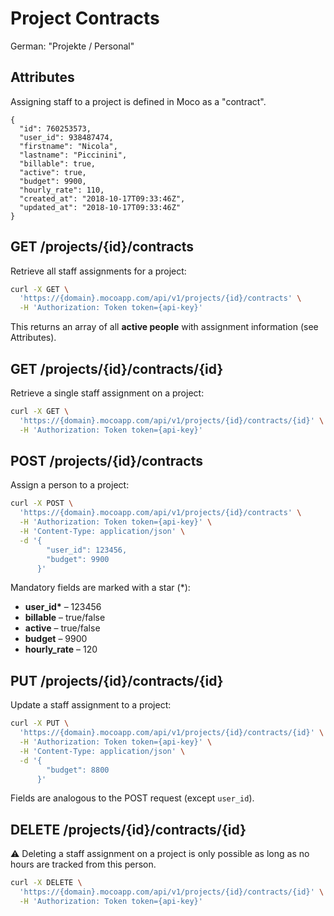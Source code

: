 # Project Contracts

German: "Projekte / Personal"

## Attributes

Assigning staff to a project is defined in Moco as a "contract".

```json5
{
  "id": 760253573,
  "user_id": 938487474,
  "firstname": "Nicola",
  "lastname": "Piccinini",
  "billable": true,
  "active": true,
  "budget": 9900,
  "hourly_rate": 110,
  "created_at": "2018-10-17T09:33:46Z",
  "updated_at": "2018-10-17T09:33:46Z"
}
```

## GET /projects/{id}/contracts

Retrieve all staff assignments for a project:

```bash
curl -X GET \
  'https://{domain}.mocoapp.com/api/v1/projects/{id}/contracts' \
  -H 'Authorization: Token token={api-key}'
```

This returns an array of all **active people** with assignment information (see Attributes).

## GET /projects/{id}/contracts/{id}

Retrieve a single staff assignment on a project:

```bash
curl -X GET \
  'https://{domain}.mocoapp.com/api/v1/projects/{id}/contracts/{id}' \
  -H 'Authorization: Token token={api-key}'
```

## POST /projects/{id}/contracts

Assign a person to a project:

```bash
curl -X POST \
  'https://{domain}.mocoapp.com/api/v1/projects/{id}/contracts' \
  -H 'Authorization: Token token={api-key}' \
  -H 'Content-Type: application/json' \
  -d '{
        "user_id": 123456,
        "budget": 9900
      }'
```

Mandatory fields are marked with a star (\*):

- **user_id\*** – 123456
- **billable** – true/false
- **active** – true/false
- **budget** – 9900
- **hourly_rate** – 120

## PUT /projects/{id}/contracts/{id}

Update a staff assignment to a project:

```bash
curl -X PUT \
  'https://{domain}.mocoapp.com/api/v1/projects/{id}/contracts/{id}' \
  -H 'Authorization: Token token={api-key}' \
  -H 'Content-Type: application/json' \
  -d '{
        "budget": 8800
      }'
```

Fields are analogous to the POST request (except `user_id`).

## DELETE /projects/{id}/contracts/{id}

⚠ Deleting a staff assignment on a project is only possible as long as no hours are tracked from this person.

```bash
curl -X DELETE \
  'https://{domain}.mocoapp.com/api/v1/projects/{id}/contracts/{id}' \
  -H 'Authorization: Token token={api-key}'
```
